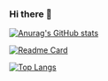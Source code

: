 ### Hi there 👋

<!--
**JohnComeon/JohnComeon** is a ✨ _special_ ✨ repository because its `README.md` (this file) appears on your GitHub profile.

Here are some ideas to get you started:

- 🔭 I’m currently working on ...
- 🌱 I’m currently learning ...
- 👯 I’m looking to collaborate on ...
- 🤔 I’m looking for help with ...
- 💬 Ask me about ...
- 📫 How to reach me: ...
- 😄 Pronouns: ...
- ⚡ Fun fact: ...
-->



[![Anurag's GitHub stats](https://github-readme-stats.vercel.app/api?username=JohnComeon)](https://github.com/JohnComeon)

[![Readme Card](https://github-readme-stats.vercel.app/api/pin/?username=JohnComeon&repo=John)](https://github.com/JohnComeon)

[![Top Langs](https://github-readme-stats.vercel.app/api/top-langs/?username=JohnComeon&layout=compact)](https://github.com/JohnComeon)
